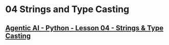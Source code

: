 # 04 Strings and Type Casting
## [Agentic AI - Python - Lesson 04 - Strings & Type Casting](https://colab.research.google.com/drive/1aKC6G32DT-fGUErDhgyD6mzut556jcqn?usp=sharing)
